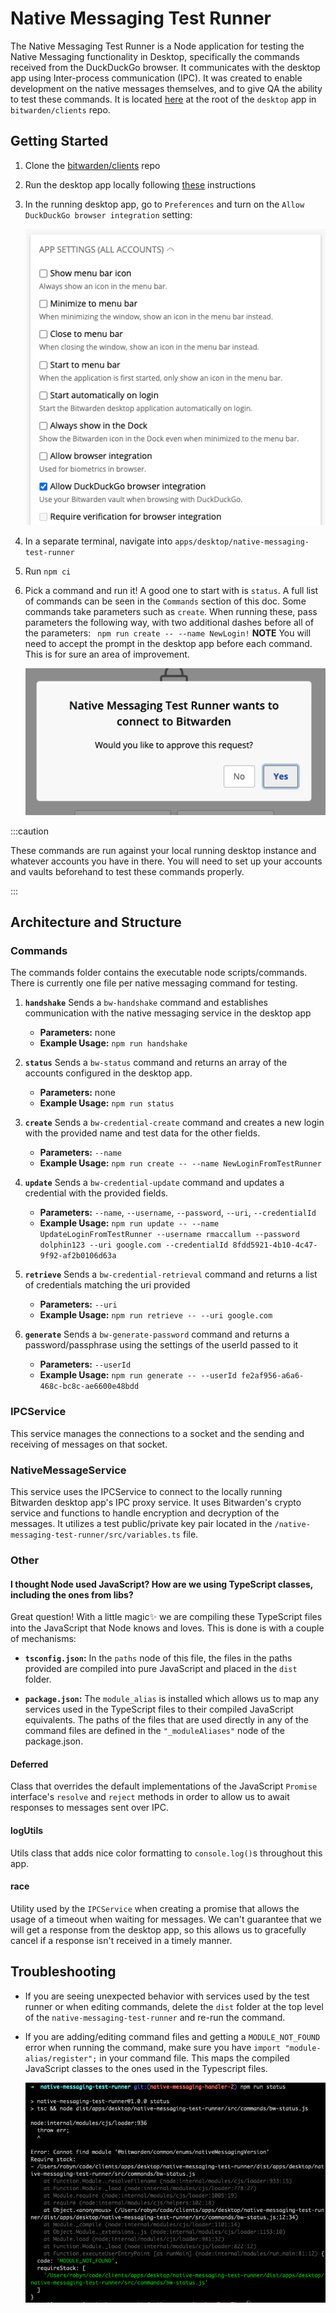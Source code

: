 # Native Messaging Test Runner

The Native Messaging Test Runner is a Node application for testing the Native Messaging
functionality in Desktop, specifically the commands received from the DuckDuckGo browser. It
communicates with the desktop app using Inter-process communication (IPC). It was created to enable
development on the native messages themselves, and to give QA the ability to test these commands. It
is located
[here](https://github.com/bitwarden/clients/tree/master/apps/desktop/native-messaging-test-runner)
at the root of the `desktop` app in `bitwarden/clients` repo.

## Getting Started

1.  Clone the [bitwarden/clients](https://github.com/bitwarden/clients) repo
2.  Run the desktop app locally following [these](../desktop/index.mdx) instructions
3.  In the running desktop app, go to `Preferences` and turn on the
    `Allow DuckDuckGo browser integration` setting:

    ![Screenshot of desktop settings](native-messaging/settings.png)

4.  In a separate terminal, navigate into `apps/desktop/native-messaging-test-runner`
5.  Run `npm ci`
6.  Pick a command and run it! A good one to start with is `status`. A full list of commands can be
    seen in the `Commands` section of this doc. Some commands take parameters such as `create`. When
    running these, pass parameters the following way, with two additional dashes before all of the
    parameters: ` npm run create -- --name NewLogin!` **NOTE** You will need to accept the prompt in
    the desktop app before each command. This is for sure an area of improvement.

    ![Screenshot of connect dialog](native-messaging/connect.png)

:::caution

These commands are run against your local running desktop instance and whatever accounts you have in
there. You will need to set up your accounts and vaults beforehand to test these commands properly.

:::

## Architecture and Structure

### Commands

The commands folder contains the executable node scripts/commands. There is currently one file per
native messaging command for testing.

1. **`handshake`** Sends a `bw-handshake` command and establishes communication with the native
   messaging service in the desktop app

   - **Parameters:** none
   - **Example Usage:** `npm run handshake`

2. **`status`** Sends a `bw-status` command and returns an array of the accounts configured in the
   desktop app.

   - **Parameters:** none
   - **Example Usage:** `npm run status`

3. **`create`** Sends a `bw-credential-create` command and creates a new login with the provided
   name and test data for the other fields.

   - **Parameters:** `--name`
   - **Example Usage:** `npm run create -- --name NewLoginFromTestRunner`

4. **`update`** Sends a `bw-credential-update` command and updates a credential with the provided
   fields.

   - **Parameters:** `--name`, `--username`, `--password`, `--uri`, `--credentialId`
   - **Example Usage:**
     `npm run update -- --name UpdateLoginFromTestRunner --username rmaccallum --password dolphin123 --uri google.com --credentialId 8fdd5921-4b10-4c47-9f92-af2b0106d63a`

5. **`retrieve`** Sends a `bw-credential-retrieval` command and returns a list of credentials
   matching the uri provided

   - **Parameters:** `--uri`
   - **Example Usage:** `npm run retrieve -- --uri google.com`

6. **`generate`** Sends a `bw-generate-password` command and returns a password/passphrase using the
   settings of the userId passed to it
   - **Parameters:** `--userId`
   - **Example Usage:** `npm run generate -- --userId fe2af956-a6a6-468c-bc8c-ae6600e48bdd`

### IPCService

This service manages the connections to a socket and the sending and receiving of messages on that
socket.

### NativeMessageService

This service uses the IPCService to connect to the locally running Bitwarden desktop app's IPC proxy
service. It uses Bitwarden's crypto service and functions to handle encryption and decryption of the
messages. It utilizes a test public/private key pair located in the
`/native-messaging-test-runner/src/variables.ts` file.

### Other

#### I thought Node used JavaScript? How are we using TypeScript classes, including the ones from libs?

Great question! With a little magic✨ we are compiling these TypeScript files into the JavaScript
that Node knows and loves. This is done is with a couple of mechanisms:

- **`tsconfig.json`:** In the `paths` node of this file, the files in the paths provided are
  compiled into pure JavaScript and placed in the `dist` folder.

- **`package.json`:** The `module_alias` is installed which allows us to map any services used in
  the TypeScript files to their compiled JavaScript equivalents. The paths of the files that are
  used directly in any of the command files are defined in the `"_moduleAliases"` node of the
  package.json.

#### Deferred

Class that overrides the default implementations of the JavaScript `Promise` interface's `resolve`
and `reject` methods in order to allow us to await responses to messages sent over IPC.

#### logUtils

Utils class that adds nice color formatting to `console.log()`s throughout this app.

#### race

Utility used by the `IPCService` when creating a promise that allows the usage of a timeout when
waiting for messages. We can't guarantee that we will get a response from the desktop app, so this
allows us to gracefully cancel if a response isn't received in a timely manner.

## Troubleshooting

- If you are seeing unexpected behavior with services used by the test runner or when editing
  commands, delete the `dist` folder at the top level of the `native-messaging-test-runner` and
  re-run the command.

- If you are adding/editing command files and getting a `MODULE_NOT_FOUND` error when running the
  command, make sure you have `import "module-alias/register";` in your command file. This maps the
  compiled JavaScript classes to the ones used in the Typescript files.

  ![Screenshot of MODULE_NOT_FOUND error](native-messaging/module-not-found.png)

